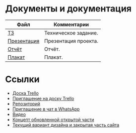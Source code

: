 # Документы и документация

| Файл                                                                       | Комментарии                                    |
| -------------------------------------------------------------------------- | ---------------------------------------------- |
| [ТЗ](ТЗ.docx)                                                              | Техническое задание.                           |
| [Презентация](Презентация_Е-занятость_весна-2020.pptx)                     | Презентация проекта.                           |
| [Отчёт](Отчёт_Е-занятость_весна-2020.docx)                                 | Отчёт.                                         |
| [Плакат](Плакат_Е-занятость_весна-2020.pdf)                                | Плакат.                                        |


# Ссылки

- [Доска Trello](https://trello.com/b/yL2B2QBY/проект)
- [Приглашение на доску Trello](https://trello.com/invite/b/yL2B2QBY/9cb8276059168b00327b8144f4f9328c/%D0%BF%D1%80%D0%BE%D0%B5%D0%BA%D1%82)
- [Репозиторий](https://github.com/Darkraver2012/ezanyatost)
- [Приглашение в чат в WhatsApp](https://chat.whatsapp.com/GG2JHETbjkr0TkxHgxx5DT)
- [Видео](https://youtu.be/aYltFVJDO90)
- [Концепт обновленной открытой части](http://ez-concept.std-913.ist.mospolytech.ru/)
- [Текущий вариант дизайна и закрытая часть сайта](http://ci12999.tmweb.ru/)